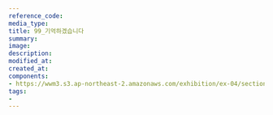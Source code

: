 ```yaml
---
reference_code:
media_type:
title: 99_기억하겠습니다
summary:
image:
description:
modified_at:
created_at:
components:
- https://wwm3.s3.ap-northeast-2.amazonaws.com/exhibition/ex-04/section-02/99_기억하겠습니다.jpg
tags:
-
---
```

